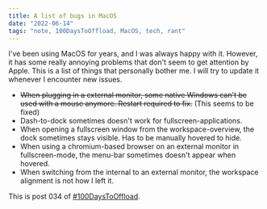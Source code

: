 ```yaml
---
title: A list of bugs in MacOS
date: "2022-06-14"
tags: "note, 100DaysToOffload, MacOS, tech, rant"
---
```


I've been using MacOS for years, and I was always happy with it. However, it
has some really annoying problems that don't seem to get attention by Apple.
This is a list of things that personally bother me. I will try to update it
whenever I encounter new issues.

- ~~When plugging in a external monitor, some native Windows can't be used with a
  mouse anymore. Restart required to fix.~~ (This seems to be fixed)
- Dash-to-dock sometimes doesn't work for fullscreen-applications.
- When opening a fullscreen window from the workspace-overview, the dock
  sometimes stays visible. Has to be manually hovered to hide.
- When using a chromium-based browser on an external monitor in
  fullscreen-mode, the menu-bar sometimes doesn't appear when hovered.
- When switching from the internal to an external monitor, the workspace
  alignment is not how I left it.

This is post 034 of [#100DaysToOffload](https://100daystooffload.com/).
